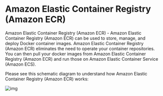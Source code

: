 # Amazon Elastic Container Registry (Amazon ECR)

Amazon Elastic Container Registry (Amazon ECR) - Amazon Elastic Container Registry (Amazon ECR) can be used to store, manage, and deploy Docker container images. Amazon Elastic Container Registry (Amazon ECR) eliminates the need to operate your container repositories. You can then pull your docker images from Amazon Elastic Container Registry (Amazon ECR) and run those on Amazon Elastic Container Service (Amazon ECS).

Please see this schematic diagram to understand how Amazon Elastic Container Registry (Amazon ECR) works:

![img](https://d1.awsstatic.com/diagrams/product-page-diagrams/Product-Page-Diagram_Amazon-ECR.bf2e7a03447ed3aba97a70e5f4aead46a5e04547.png)
